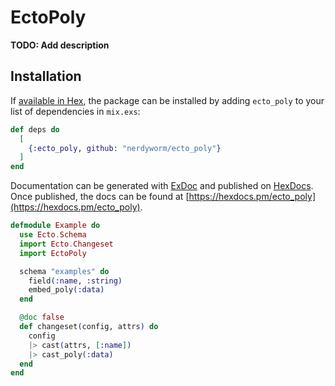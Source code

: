 # EctoPoly

**TODO: Add description**

## Installation

If [available in Hex](https://hex.pm/docs/publish), the package can be installed
by adding `ecto_poly` to your list of dependencies in `mix.exs`:

```elixir
def deps do
  [
    {:ecto_poly, github: "nerdyworm/ecto_poly"}
  ]
end
```

Documentation can be generated with [ExDoc](https://github.com/elixir-lang/ex_doc)
and published on [HexDocs](https://hexdocs.pm). Once published, the docs can
be found at [https://hexdocs.pm/ecto_poly](https://hexdocs.pm/ecto_poly).

```elixir
defmodule Example do
  use Ecto.Schema
  import Ecto.Changeset
  import EctoPoly

  schema "examples" do
    field(:name, :string)
    embed_poly(:data)
  end

  @doc false
  def changeset(config, attrs) do
    config
    |> cast(attrs, [:name])
    |> cast_poly(:data)
  end
end
```

